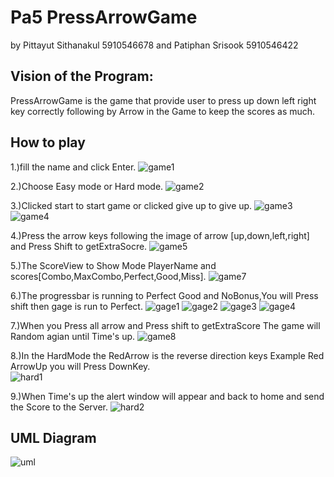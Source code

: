 # Pa5 PressArrowGame
by  Pittayut Sithanakul 5910546678 and Patiphan Srisook    5910546422

## Vision of the Program:
PressArrowGame is the game that provide user to press up down left right key correctly following by Arrow in the Game to keep the scores as much.


## How to play

1.)fill the name and click Enter.
![game1](https://user-images.githubusercontent.com/25226462/39955155-791accb6-55f4-11e8-8ced-cf27c8e02e50.jpg)


2.)Choose Easy mode or Hard mode.
![game2](https://user-images.githubusercontent.com/25226462/39955171-d8918d74-55f4-11e8-9a0c-336bb84ce1ed.jpg)


3.)Clicked start to start game or clicked give up to give up.
![game3](https://user-images.githubusercontent.com/25226462/39955183-eac7f528-55f4-11e8-9af5-4a8ec7306eab.jpg)
![game4](https://user-images.githubusercontent.com/25226462/39955192-02c1ec88-55f5-11e8-8121-fa9e964eeb33.jpg)


4.)Press the arrow keys following the image of arrow [up,down,left,right] and Press Shift to getExtraSocre.
![game5](https://user-images.githubusercontent.com/25226462/39955194-08621fe6-55f5-11e8-8c0a-9310a8fa9c0b.jpg)


5.)The ScoreView to Show Mode PlayerName and scores[Combo,MaxCombo,Perfect,Good,Miss].
![game7](https://user-images.githubusercontent.com/25226462/39955197-0d06ed24-55f5-11e8-9377-1e83fd8415d1.jpg)


6.)The progressbar is running to Perfect Good and NoBonus,You will Press shift then gage is run to Perfect.
![gage1](https://user-images.githubusercontent.com/25226462/39955227-6bf36bdc-55f5-11e8-9fe1-1db5738aa74d.jpg)
![gage2](https://user-images.githubusercontent.com/25226462/39955228-6f38ecf4-55f5-11e8-8040-20288ee8acc8.jpg)
![gage3](https://user-images.githubusercontent.com/25226462/39955229-70c6887e-55f5-11e8-96a6-990c595cc0de.jpg)
![gage4](https://user-images.githubusercontent.com/25226462/39955230-72abf48a-55f5-11e8-9eca-98243cb95cbc.jpg)


7.)When you Press all arrow and Press shift to getExtraScore The game will Random agian until Time's up.
![game8](https://user-images.githubusercontent.com/25226462/39955198-0e60c708-55f5-11e8-89e9-a749f229fcce.jpg)


8.)In the HardMode the RedArrow is the reverse direction keys Example Red ArrowUp you will Press DownKey.  
![hard1](https://user-images.githubusercontent.com/25226462/39955231-757b280c-55f5-11e8-947c-51e860e36ee2.jpg)


9.)When Time's up the alert window will appear and back to home and send the Score to the Server.
![hard2](https://user-images.githubusercontent.com/25226462/39955232-772ac45a-55f5-11e8-979a-56386513a98e.jpg)

## UML Diagram

![uml](https://user-images.githubusercontent.com/25226462/39986262-5c8202de-578b-11e8-8ce5-bec76c51ca5d.jpg)

